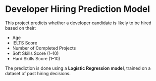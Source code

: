 # Developer Hiring Prediction Model

This project predicts whether a developer candidate is likely to be hired based on their:

- Age
- IELTS Score
- Number of Completed Projects
- Soft Skills Score (1–10)
- Hard Skills Score (1–10)

The prediction is done using a **Logistic Regression model**, trained on a dataset of past hiring decisions.
